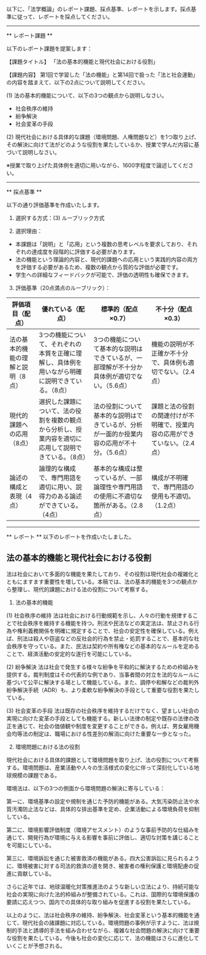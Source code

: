 以下に、「法学概論」のレポート課題、採点基準、レポートを示します。採点基準に従って、レポートを採点してください。

---------------------------------------
** レポート課題 **

以下のレポート課題を提案します：

【課題タイトル】
「法の基本的機能と現代社会における役割」

【課題内容】
第1回で学習した「法の機能」と第14回で扱った「法と社会運動」の内容を踏まえて、以下の2点について説明してください。

(1) 法の基本的機能について、以下の3つの観点から説明しなさい。
   - 社会秩序の維持
   - 紛争解決
   - 社会変革の手段

(2) 現代社会における具体的な課題（環境問題、人権問題など）を1つ取り上げ、その解決に向けて法がどのような役割を果たしているか、授業で学んだ内容に基づいて説明しなさい。

※授業で取り上げた具体例を適切に用いながら、1600字程度で論述してください。

---------------------------------------
** 採点基準 **

以下の通り評価基準を作成いたします。

1. 選択する方式：(3) ルーブリック方式

2. 選択理由：
- 本課題は「説明」と「応用」という複数の思考レベルを要求しており、それぞれの達成度を段階的に評価する必要があります。
- 法の機能という理論的内容と、現代的課題への応用という実践的内容の両方を評価する必要があるため、複数の観点から質的な評価が必要です。
- 学生への詳細なフィードバックが可能で、評価の透明性も確保できます。

3. 評価基準（20点満点のルーブリック）：

| 評価項目（配点） | 優れている（配点） | 標準的（配点×0.7） | 不十分（配点×0.3） |
|-----------------|------------------|-------------------|------------------|
| 法の基本的機能の理解と説明（8点） | 3つの機能について、それぞれの本質を正確に理解し、具体例を用いながら明確に説明できている。（8点） | 3つの機能について基本的な説明はできているが、一部理解が不十分か具体例が適切でない。（5.6点） | 機能の説明が不正確か不十分で、具体例も適切でない。（2.4点） |
| 現代的課題への応用（8点） | 選択した課題について、法の役割を複数の観点から分析し、授業内容を適切に応用して説明できている。（8点） | 法の役割について基本的な説明はできているが、分析が一面的か授業内容の応用が不十分。（5.6点） | 課題と法の役割の関連付けが不明確で、授業内容の応用ができていない。（2.4点） |
| 論述の構成と表現（4点） | 論理的な構成で、専門用語を適切に用い、説得力のある論述ができている。（4点） | 基本的な構成は整っているが、一部論理性や専門用語の使用に不適切な箇所がある。（2.8点） | 構成が不明確で、専門用語の使用も不適切。（1.2点） |

---------------------------------------
** レポート **
以下のレポートを作成いたしました。

法の基本的機能と現代社会における役割
----------------------------------------

法は社会において多面的な機能を果たしており、その役割は現代社会の複雑化とともにますます重要性を増している。本稿では、法の基本的機能を3つの観点から整理し、現代的課題における法の役割について考察する。

1. 法の基本的機能

(1) 社会秩序の維持
法は社会における行動規範を示し、人々の行動を規律することで社会秩序を維持する機能を持つ。刑法や民法などの実定法は、禁止される行為や権利義務関係を明確に規定することで、社会の安定性を確保している。例えば、刑法は殺人や窃盗などの反社会的行為を禁止・処罰することで、基本的な社会秩序を守っている。また、民法は契約や所有権などの基本的なルールを定めることで、経済活動の安定的な遂行を可能にしている。

(2) 紛争解決
法は社会で発生する様々な紛争を平和的に解決するための枠組みを提供する。裁判制度はその代表的な例であり、当事者間の対立を法的なルールに基づいて公平に解決する場として機能している。また、調停や和解などの裁判外紛争解決手続（ADR）も、より柔軟な紛争解決の手段として重要な役割を果たしている。

(3) 社会変革の手段
法は既存の社会秩序を維持するだけでなく、望ましい社会の実現に向けた変革の手段としても機能する。新しい法律の制定や既存の法律の改正を通じて、社会の価値観や制度を変更することができる。例えば、男女雇用機会均等法の制定は、職場における性差別の解消に向けた重要な一歩となった。

2. 環境問題における法の役割

現代社会における具体的課題として環境問題を取り上げ、法の役割について考察する。環境問題は、産業活動や人々の生活様式の変化に伴って深刻化している地球規模の課題である。

環境法は、以下の3つの側面から環境問題の解決に寄与している：

第一に、環境基準の設定や規制を通じた予防的機能がある。大気汚染防止法や水質汚濁防止法などは、具体的な排出基準を定め、企業活動による環境負荷を抑制している。

第二に、環境影響評価制度（環境アセスメント）のような事前予防的な仕組みを通じて、開発行為が環境に与える影響を事前に評価し、適切な対策を講じることを可能にしている。

第三に、環境訴訟を通じた被害救済の機能がある。四大公害訴訟に見られるように、環境被害に対する司法的救済の道を開き、被害者の権利保護と環境配慮の促進に貢献している。

さらに近年では、地球温暖化対策推進法のような新しい立法により、持続可能な社会の実現に向けた法的枠組みが整備されている。これは、国際的な環境保護の要請に応えつつ、国内での具体的な取り組みを促進する役割を果たしている。

以上のように、法は社会秩序の維持、紛争解決、社会変革という基本的機能を通じて、現代社会の諸課題に対応している。環境問題の事例が示すように、法は規制的手法と誘導的手法を組み合わせながら、複雑な社会問題の解決に向けて重要な役割を果たしている。今後も社会の変化に応じて、法の機能はさらに進化していくことが予想される。

